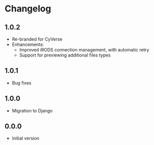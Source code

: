 Changelog
=========

1.0.2
-----

- Re-branded for CyVerse
- Enhancements:
    - Improved iRODS connection management, with automatic retry
    - Support for previewing additional files types

1.0.1
-----

- Bug fixes

1.0.0
-----

- Migration to Django

0.0.0
-----

-  Initial version